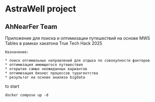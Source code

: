 # AstraWell project
## AhNearFer Team

Приложение для поиска и оптимизации путешествий на основе MWS Tables в рамках хакатона True Tech Hack 2025


```
Назначение:

* поиск оптимальных направлений для отдыха по совокупности факторов
* оптимизация имеющегося путешествия  
* открытие самых неожиданных вариантов  
* оптимизация бизнес процессов турагентства
* результат на основе анализа bigdata
```


to start
```
docker compose up -d

```